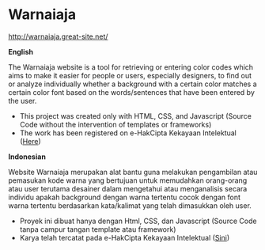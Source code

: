 # Warnaiaja
http://warnaiaja.great-site.net/

**English**

The Warnaiaja website is a tool for retrieving or entering color codes which aims to make it easier for people or users, especially designers, to find out or analyze individually whether a background with a certain color matches a certain color font based on the words/sentences that have been entered by the user.

- This project was created only with HTML, CSS, and Javascript (Source Code without the intervention of templates or frameworks)
- The work has been registered on e-HakCipta Kekayaan Intelektual (<a href="https://e-hakcipta.dgip.go.id/index.php/c?code=NGI2MDUzMzA3ZDJhZmVmMjU3MGM3NTA0ZGJhNWRiZGYK">Here</a>)


**Indonesian**

Website Warnaiaja merupakan alat bantu guna melakukan pengambilan atau pemasukan kode warna yang bertujuan untuk memudahkan orang-orang atau user terutama desainer dalam mengetahui atau menganalisis secara individu apakah background dengan warna tertentu cocok dengan font warna tertentu berdasarkan kata/kalimat yang telah dimasukkan oleh user.

- Proyek ini dibuat hanya dengan Html, CSS, dan Javascript (Source Code tanpa campur tangan template atau framework)
- Karya telah tercatat pada e-HakCipta Kekayaan Intelektual (<a href="https://e-hakcipta.dgip.go.id/index.php/c?code=NGI2MDUzMzA3ZDJhZmVmMjU3MGM3NTA0ZGJhNWRiZGYK">Sini</a>)
